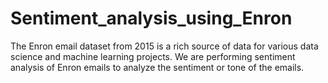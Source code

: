# Sentiment_analysis_using_Enron
The Enron email dataset from 2015 is a rich source of data for various data science and machine learning projects. We are performing sentiment analysis of Enron emails to analyze the sentiment or tone of the emails.
